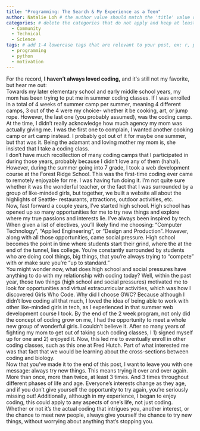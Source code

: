 ```yaml
---
title: "Programming: The Search & My Experience as a Teen" 
author: Natalie Loh # the author value should match the 'title' value of your contributor file located here /gh-pages/_contributors. If you do not have a contributor file, please feel free to make one or contact one of our team members to assist you.
categories: # delete the categories that do not apply and keep at least one
  - Community
  - Technical
  - Science
tags: # add 1-4 lowercase tags that are relevant to your post, ex: r, python, genomics, workflows
  - programming
  - python
  - motivation
---
```

For the record, **I haven’t always loved coding,** and it's still not my favorite, but hear me out: </br>
Towards my later elementary school and early middle school years, my mom has been trying to put me in summer coding classes. If I was enrolled in a total of 4 weeks of summer camp per summer, meaning 4 different camps, 3 out of the 4 were my choice- whether it be cooking, art, or jump rope. However, the last one (you probably assumed), was the coding camp. At the time, I didn’t really acknowledge how much agency my mom was actually giving me. I was the first one to complain, I wanted another cooking camp or art camp instead. I probably got out of it for maybe one summer, but that was it. Being the adamant and loving mother my mom is, she insisted that I take a coding class. </br>
I don’t have much recollection of many coding camps that I participated in during those years, probably because I didn’t love any of them (haha!). However, during the summer going into 7 grade, I took a web development course at the Forest Ridge School. This was the first-time coding ever came to remotely enjoyable for me. I was having fun doing it. I’m not quite sure whether it was the wonderful teacher, or the fact that I was surrounded by a group of like-minded girls, but together, we built a website all about the highlights of Seattle- restaurants, attractions, outdoor activities, etc. </br>
Now, fast forward a couple years, I’ve started high school. High school has opened up so many opportunities for me to try new things and explore where my true passions and interests lie. I’ve always been inspired by tech. When given a list of electives, you’ll likely find me choosing: “Computer Technology”, “Applied Engineering”, or “Design and Production”. However, along with all those opportunities, came social pressure. High school becomes the point in time where students start their grind, where the at the end of the tunnel, lies college. You’re constantly surrounded by students who are doing cool things, big things, that you’re always trying to “compete” with or make sure you’re “up to standard.” </br>
You might wonder now, what does high school and social pressures have anything to do with my relationship with coding today? Well, within the past year, those two things (high school and social pressures) motivated me to look for opportunities and virtual extracurricular activities, which was how I discovered Girls Who Code. Why did I choose GWC? Because although I didn’t love coding all that much, I loved the idea of being able to work with other like-minded girls in tech, as I experienced in that summer web development course I took. By the end of the 2 week program, not only did the concept of coding grow on me, I had the opportunity to meet a whole new group of wonderful girls. I couldn’t believe it. After so many years of fighting my mom to get out of taking such coding classes, I 1) signed myself up for one and 2) enjoyed it. Now, this led me to eventually enroll in other coding classes, such as this one at Fred Hutch. Part of what interested me was that fact that we would be learning about the cross-sections between coding and biology. </br>
Now that you’ve made it to the end of this post, I want to leave you with one message: always try new things. This means trying it over and over again. More than once, more than twice, at least 3 times. And 3 times throughout different phases of life and age. Everyone’s interests change as they age, and if you don’t give yourself the opportunity to try again, you’re seriously missing out! Additionally, although in my experience, I began to enjoy coding, this could apply to any aspects of one’s life, not just coding. Whether or not it’s the actual coding that intrigues you, another interest, or the chance to meet new people, always give yourself the chance to try new things, without worrying about anything that’s stopping you.   

